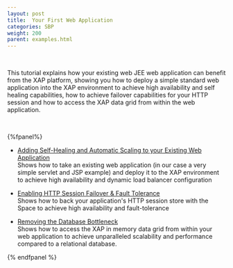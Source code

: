 ```yaml
---
layout: post
title:  Your First Web Application
categories: SBP
weight: 200
parent: examples.html
---
```



<br>


This tutorial explains how your existing web JEE web application can benefit from the XAP platform, showing you how to deploy a simple standard web application into the XAP environment to achieve high availability and self healing capabilities, how to achieve failover capabilities for your HTTP session and how to access the XAP data grid from within the web application.

<br>

{%fpanel%}


- [Adding Self-Healing and Automatic Scaling to your Existing Web Application](./first-web-app-step-1.html)<br>
Shows how to take an existing web application (in our case a very simple servlet and JSP example) and deploy it to the XAP environment to achieve high availability and dynamic load balancer configuration


- [Enabling HTTP Session Failover & Fault Tolerance](./first-web-app-step-2.html)<br>
Shows how to back your application's HTTP session store with the Space to achieve high availability and fault-tolerance


- [Removing the Database Bottleneck](./first-web-app-step-3.html) <br>
Shows how to access the   XAP in memory data grid from within your web application to achieve unparalleled scalability and performance compared to a relational database.


{% endfpanel %}

